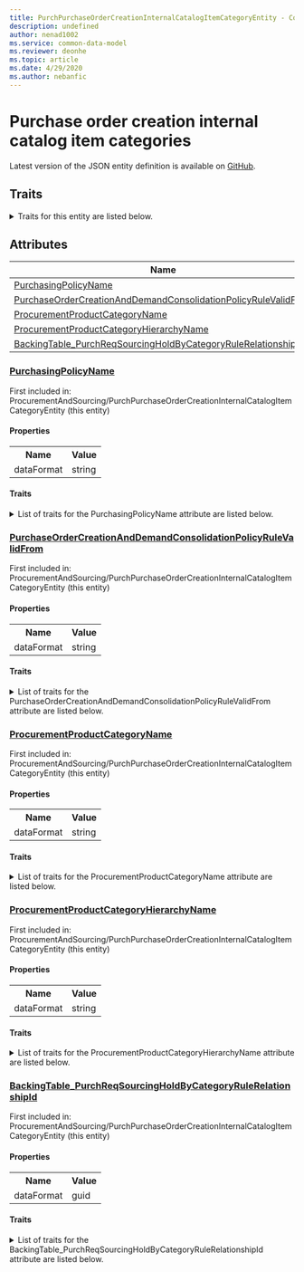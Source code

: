 ```yaml
---
title: PurchPurchaseOrderCreationInternalCatalogItemCategoryEntity - Common Data Model | Microsoft Docs
description: undefined
author: nenad1002
ms.service: common-data-model
ms.reviewer: deonhe
ms.topic: article
ms.date: 4/29/2020
ms.author: nebanfic
---
```


# Purchase order creation internal catalog item categories

  
 Latest version of the JSON entity definition is available on <a href="https://github.com/Microsoft/CDM/tree/master/schemaDocuments/core/operationsCommon/Entities/SupplyChain/ProcurementAndSourcing/PurchPurchaseOrderCreationInternalCatalogItemCategoryEntity.cdm.json" target="_blank">GitHub</a>.  

## Traits

<details>
<summary>Traits for this entity are listed below.  
</summary>

**is.CDM.entityVersion**  
  <table><tr><th>Parameter</th><th>Value</th><th>Data type</th><th>Explanation</th></tr><tr><td>versionNumber</td><td>"1.0.0"</td><td>string</td><td>semantic version number of the entity</td></tr></table>

**is.application.releaseVersion**  
  <table><tr><th>Parameter</th><th>Value</th><th>Data type</th><th>Explanation</th></tr><tr><td>releaseVersion</td><td>"10.0.13.0"</td><td>string</td><td>semantic version number of the application introducing this entity</td></tr></table>

**is.localized.displayedAs**  
  Holds the list of language specific display text for an object.  <table><tr><th>Parameter</th><th>Value</th><th>Data type</th><th>Explanation</th></tr><tr><td>localizedDisplayText</td><td><table><tr><th>languageTag</th><th>displayText</th></tr><tr><td>en</td><td>Purchase order creation internal catalog item categories</td></tr></table></td><td>entity</td><td>a reference to the constant entity holding the list of localized text</td></tr></table>

</details>

## Attributes

|Name|Description|First Included in Instance|
|---|---|---|
|[PurchasingPolicyName](#PurchasingPolicyName)||<a href="PurchPurchaseOrderCreationInternalCatalogItemCategoryEntity.md" target="_blank">ProcurementAndSourcing/PurchPurchaseOrderCreationInternalCatalogItemCategoryEntity</a>|
|[PurchaseOrderCreationAndDemandConsolidationPolicyRuleValidFrom](#PurchaseOrderCreationAndDemandConsolidationPolicyRuleValidFrom)||<a href="PurchPurchaseOrderCreationInternalCatalogItemCategoryEntity.md" target="_blank">ProcurementAndSourcing/PurchPurchaseOrderCreationInternalCatalogItemCategoryEntity</a>|
|[ProcurementProductCategoryName](#ProcurementProductCategoryName)||<a href="PurchPurchaseOrderCreationInternalCatalogItemCategoryEntity.md" target="_blank">ProcurementAndSourcing/PurchPurchaseOrderCreationInternalCatalogItemCategoryEntity</a>|
|[ProcurementProductCategoryHierarchyName](#ProcurementProductCategoryHierarchyName)||<a href="PurchPurchaseOrderCreationInternalCatalogItemCategoryEntity.md" target="_blank">ProcurementAndSourcing/PurchPurchaseOrderCreationInternalCatalogItemCategoryEntity</a>|
|[BackingTable_PurchReqSourcingHoldByCategoryRuleRelationshipId](#BackingTable_PurchReqSourcingHoldByCategoryRuleRelationshipId)||<a href="PurchPurchaseOrderCreationInternalCatalogItemCategoryEntity.md" target="_blank">ProcurementAndSourcing/PurchPurchaseOrderCreationInternalCatalogItemCategoryEntity</a>|

### <a href=#PurchasingPolicyName name="PurchasingPolicyName">PurchasingPolicyName</a>

First included in: ProcurementAndSourcing/PurchPurchaseOrderCreationInternalCatalogItemCategoryEntity (this entity)  

#### Properties

<table><tr><th>Name</th><th>Value</th></tr><tr><td>dataFormat</td><td>string</td></tr></table>

#### Traits

<details>
<summary>List of traits for the PurchasingPolicyName attribute are listed below.</summary>

**is.dataFormat.character**  
**is.dataFormat.big**  
**is.dataFormat.array**  
**is.dataFormat.character**  
**is.dataFormat.array**  
</details>

### <a href=#PurchaseOrderCreationAndDemandConsolidationPolicyRuleValidFrom name="PurchaseOrderCreationAndDemandConsolidationPolicyRuleValidFrom">PurchaseOrderCreationAndDemandConsolidationPolicyRuleValidFrom</a>

First included in: ProcurementAndSourcing/PurchPurchaseOrderCreationInternalCatalogItemCategoryEntity (this entity)  

#### Properties

<table><tr><th>Name</th><th>Value</th></tr><tr><td>dataFormat</td><td>string</td></tr></table>

#### Traits

<details>
<summary>List of traits for the PurchaseOrderCreationAndDemandConsolidationPolicyRuleValidFrom attribute are listed below.</summary>

**is.dataFormat.character**  
**is.dataFormat.big**  
**is.dataFormat.array**  
**is.dataFormat.character**  
**is.dataFormat.array**  
</details>

### <a href=#ProcurementProductCategoryName name="ProcurementProductCategoryName">ProcurementProductCategoryName</a>

First included in: ProcurementAndSourcing/PurchPurchaseOrderCreationInternalCatalogItemCategoryEntity (this entity)  

#### Properties

<table><tr><th>Name</th><th>Value</th></tr><tr><td>dataFormat</td><td>string</td></tr></table>

#### Traits

<details>
<summary>List of traits for the ProcurementProductCategoryName attribute are listed below.</summary>

**is.dataFormat.character**  
**is.dataFormat.big**  
**is.dataFormat.array**  
**is.dataFormat.character**  
**is.dataFormat.array**  
</details>

### <a href=#ProcurementProductCategoryHierarchyName name="ProcurementProductCategoryHierarchyName">ProcurementProductCategoryHierarchyName</a>

First included in: ProcurementAndSourcing/PurchPurchaseOrderCreationInternalCatalogItemCategoryEntity (this entity)  

#### Properties

<table><tr><th>Name</th><th>Value</th></tr><tr><td>dataFormat</td><td>string</td></tr></table>

#### Traits

<details>
<summary>List of traits for the ProcurementProductCategoryHierarchyName attribute are listed below.</summary>

**is.dataFormat.character**  
**is.dataFormat.big**  
**is.dataFormat.array**  
**is.dataFormat.character**  
**is.dataFormat.array**  
</details>

### <a href=#BackingTable_PurchReqSourcingHoldByCategoryRuleRelationshipId name="BackingTable_PurchReqSourcingHoldByCategoryRuleRelationshipId">BackingTable_PurchReqSourcingHoldByCategoryRuleRelationshipId</a>

First included in: ProcurementAndSourcing/PurchPurchaseOrderCreationInternalCatalogItemCategoryEntity (this entity)  

#### Properties

<table><tr><th>Name</th><th>Value</th></tr><tr><td>dataFormat</td><td>guid</td></tr></table>

#### Traits

<details>
<summary>List of traits for the BackingTable_PurchReqSourcingHoldByCategoryRuleRelationshipId attribute are listed below.</summary>

**is.dataFormat.character**  
**is.dataFormat.big**  
**is.dataFormat.array**  
**is.dataFormat.guid**  
**means.identity.entityId**  
**is.linkedEntity.identifier**  
Marks the attribute(s) that hold foreign key references to a linked (used as an attribute) entity. This attribute is added to the resolved entity to enumerate the referenced entities.  <table><tr><th>Parameter</th><th>Value</th><th>Data type</th><th>Explanation</th></tr><tr><td>entityReferences</td><td><table><tr><th>entityReference</th><th>attributeReference</th></tr><tr><td><a href="../../../Tables/SupplyChain/ProcurementAndSourcing/Main/PurchReqSourcingHoldByCategoryRule.md" target="_blank">/core/operationsCommon/Tables/SupplyChain/ProcurementAndSourcing/Main/PurchReqSourcingHoldByCategoryRule.cdm.json/PurchReqSourcingHoldByCategoryRule</a></td><td><a href="../../../Tables/SupplyChain/ProcurementAndSourcing/Main/PurchReqSourcingHoldByCategoryRule.md#RecId" target="_blank">RecId</a></td></tr></table></td><td>entity</td><td>a reference to the constant entity holding the list of entity references</td></tr></table>

**is.dataFormat.guid**  
**is.dataFormat.character**  
**is.dataFormat.array**  
</details>
